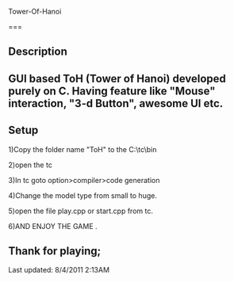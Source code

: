 Tower-Of-Hanoi

===
## Description
GUI based ToH (Tower of Hanoi) developed purely on C. Having feature like "Mouse" interaction, "3-d Button", awesome UI etc.
---
## Setup

1)Copy the folder name "ToH" to the C:\tc\bin

2)open the tc

3)In tc goto 
	option>compiler>code generation

4)Change the model type from small to huge.

5)open the file play.cpp or start.cpp from tc.

6)AND ENJOY THE GAME .

Thank for playing;
---
Last updated: 8/4/2011 2:13AM
